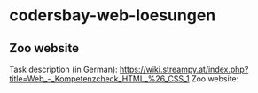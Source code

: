# codersbay-web-loesungen

## Zoo website
Task description (in German): https://wiki.streampy.at/index.php?title=Web_-_Kompetenzcheck_HTML_%26_CSS_1
Zoo website: 
